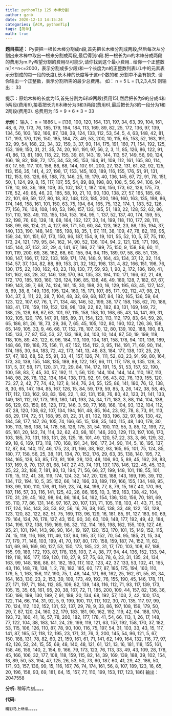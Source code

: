 ```yaml
---
title: pythonTip 125 木棒分割
author: gznb
date: 2020-12-13 14:15:24
categories: [ACM, pythonTip]
tags: [简单]
math: true
---
```


**题目描述：**
Py要把一根长木棒分割成n段,首先把长木棒分割成两段,然后每次从分割出来木棒中取出一根来分割成两段,最后得到n段.把一根长为m的木棒分成两段的费用为m.Py希望分割的费用尽可能少,请你找到这个最小费用..
给你一个正整数n(1<=n<=2000，表示分割成多少段)和一个长度为n的正整数列表L(L中的元素表示分割成的每一段的长度),长木棒的长度等于这n个数的和,分割中不会有损失.
请你输出一个正整数，表示分割所需的最少总费用。
如：
n = 5
L = [1,2,3,4,5]
则输出：
33

提示：原始木棒的长度为15,首先分割为6和9两段(费用15),然后把长为9的分成4和5两段(费用9),接着把长为6木棒分为3和3两段(费用6),最后把长为3的一段分为1和2两段(费用3). 
总费用为:15 + 9 + 6 + 3 = 33

**示例：**
输入：
n = 1886
L = [139, 100, 120, 164, 131, 197, 34, 63, 39, 104, 161, 48, 6, 79, 173, 76, 185, 179, 194, 184, 113, 169, 89, 82, 25, 172, 136, 97, 139, 134, 56, 103, 192, 166, 87, 138, 39, 124, 133, 112, 53, 54, 5, 4, 63, 148, 42, 81, 171, 193, 170, 126, 150, 185, 184, 73, 49, 53, 200, 10, 115, 65, 153, 52, 163, 191, 32, 99, 54, 168, 22, 34, 32, 159, 3, 37, 90, 114, 175, 191, 160, 71, 154, 192, 125, 153, 199, 150, 31, 21, 35, 74, 20, 161, 191, 97, 56, 2, 3, 11, 85, 126, 86, 122, 91, 41, 86, 13, 81, 180, 118, 22, 155, 39, 81, 143, 19, 144, 113, 57, 149, 56, 90, 124, 166, 18, 82, 189, 72, 175, 34, 53, 95, 153, 164, 91, 109, 112, 161, 165, 80, 114, 67, 17, 59, 117, 101, 156, 88, 68, 144, 107, 91, 200, 27, 132, 131, 61, 82, 92, 125, 113, 156, 35, 141, 4, 27, 198, 17, 153, 145, 103, 189, 116, 155, 176, 51, 91, 131, 112, 153, 93, 126, 65, 188, 73, 146, 25, 19, 179, 40, 136, 145, 67, 72, 91, 78, 151, 50, 1, 124, 99, 8, 15, 117, 107, 55, 54, 89, 88, 198, 80, 108, 5, 56, 94, 106, 94, 178, 10, 93, 36, 189, 109, 35, 102, 187, 1, 187, 106, 156, 173, 62, 126, 175, 73, 176, 52, 49, 85, 46, 20, 185, 58, 10, 21, 10, 90, 130, 138, 27, 57, 165, 185, 68, 22, 101, 69, 59, 127, 80, 18, 82, 148, 123, 185, 200, 186, 160, 163, 135, 198, 86, 174, 146, 158, 161, 101, 150, 63, 75, 194, 64, 165, 75, 132, 174, 1, 183, 52, 126, 77, 156, 76, 108, 108, 140, 53, 196, 157, 133, 135, 51, 183, 22, 128, 52, 62, 86, 151, 110, 163, 49, 113, 155, 134, 153, 164, 95, 1, 137, 52, 137, 40, 174, 159, 55, 32, 198, 76, 80, 139, 18, 68, 164, 162, 127, 30, 14, 199, 118, 110, 177, 28, 111, 188, 99, 68, 124, 21, 4, 127, 68, 171, 50, 60, 84, 123, 162, 23, 86, 135, 194, 37, 140, 133, 190, 148, 149, 185, 198, 18, 35, 1, 97, 111, 38, 109, 47, 78, 82, 119, 95, 159, 34, 101, 151, 67, 173, 150, 96, 187, 154, 9, 19, 101, 55, 52, 10, 5, 57, 75, 110, 173, 24, 121, 179, 95, 84, 162, 14, 90, 52, 136, 104, 94, 2, 121, 125, 171, 196, 145, 144, 37, 152, 32, 29, 4, 141, 67, 186, 27, 199, 75, 150, 9, 158, 86, 60, 11, 191, 119, 200, 69, 36, 162, 68, 60, 155, 94, 94, 115, 189, 97, 58, 68, 51, 135, 108, 147, 166, 17, 122, 133, 169, 171, 174, 148, 9, 164, 43, 134, 37, 12, 32, 114, 154, 57, 37, 104, 82, 88, 89, 153, 31, 32, 182, 198, 131, 4, 82, 166, 151, 198, 76, 130, 175, 22, 100, 162, 43, 23, 118, 130, 77, 59, 93, 1, 90, 2, 172, 186, 190, 41, 181, 162, 63, 28, 32, 146, 139, 170, 94, 135, 33, 194, 110, 171, 166, 62, 21, 49, 172, 170, 185, 193, 160, 126, 124, 196, 85, 138, 46, 49, 189, 128, 7, 182, 67, 67, 199, 143, 39, 7, 68, 74, 124, 161, 15, 30, 198, 20, 16, 129, 195, 63, 45, 127, 142, 8, 69, 38, 8, 149, 136, 195, 124, 160, 15, 171, 107, 85, 171, 92, 112, 47, 98, 21, 104, 37, 3, 111, 22, 28, 7, 104, 48, 32, 69, 68, 187, 84, 182, 165, 136, 59, 64, 123, 122, 107, 67, 76, 1, 71, 134, 48, 146, 52, 199, 38, 177, 158, 158, 62, 70, 186, 183, 41, 176, 159, 119, 152, 128, 98, 139, 22, 82, 182, 83, 131, 169, 149, 72, 188, 25, 126, 68, 67, 63, 101, 97, 115, 158, 158, 10, 168, 65, 43, 14, 141, 89, 31, 102, 105, 120, 176, 147, 91, 185, 89, 31, 154, 123, 113, 112, 179, 83, 64, 59, 28, 65, 186, 81, 26, 18, 73, 29, 36, 7, 65, 45, 105, 102, 80, 160, 102, 126, 36, 158, 65, 149, 105, 33, 9, 46, 68, 17, 152, 78, 107, 30, 12, 80, 139, 102, 188, 190, 83, 135, 133, 77, 87, 153, 53, 37, 133, 188, 34, 103, 10, 144, 87, 50, 19, 199, 118, 118, 105, 89, 43, 122, 6, 96, 184, 113, 109, 104, 181, 158, 178, 94, 101, 136, 189, 148, 66, 119, 186, 75, 156, 11, 47, 152, 154, 112, 3, 95, 114, 191, 71, 69, 90, 114, 174, 165, 30, 64, 183, 72, 42, 173, 141, 13, 48, 83, 184, 177, 138, 107, 25, 29, 57, 47, 183, 68, 52, 55, 91, 33, 41, 157, 126, 74, 111, 52, 83, 23, 91, 99, 80, 164, 173, 30, 139, 155, 148, 135, 189, 89, 122, 187, 66, 111, 117, 178, 6, 135, 128, 3, 131, 5, 37, 58, 171, 120, 31, 72, 29, 84, 114, 172, 191, 15, 51, 53, 157, 52, 190, 100, 58, 83, 7, 45, 30, 57, 192, 11, 1, 56, 120, 144, 104, 144, 144, 110, 187, 113, 148, 98, 26, 78, 132, 134, 164, 138, 173, 92, 91, 96, 43, 82, 76, 139, 155, 120, 73, 27, 2, 42, 77, 74, 42, 127, 8, 144, 76, 24, 55, 125, 86, 141, 180, 76, 12, 138, 8, 30, 65, 147, 194, 85, 167, 126, 15, 84, 59, 179, 59, 85, 3, 26, 142, 38, 58, 45, 117, 112, 133, 162, 93, 83, 196, 22, 1, 82, 131, 158, 76, 80, 42, 123, 21, 141, 133, 149, 181, 112, 97, 173, 193, 180, 141, 193, 24, 34, 171, 183, 3, 88, 114, 104, 138, 66, 129, 63, 150, 85, 123, 172, 146, 3, 50, 77, 168, 168, 104, 93, 132, 104, 112, 47, 28, 120, 108, 62, 107, 134, 194, 161, 48, 85, 164, 23, 92, 78, 8, 73, 91, 113, 68, 29, 174, 72, 51, 168, 95, 81, 22, 31, 81, 102, 193, 196, 32, 97, 86, 130, 42, 184, 58, 177, 147, 26, 105, 74, 166, 65, 15, 138, 35, 140, 115, 48, 140, 178, 30, 105, 113, 156, 138, 14, 178, 58, 126, 175, 31, 54, 190, 113, 55, 3, 85, 12, 199, 72, 65, 161, 20, 142, 74, 114, 32, 62, 43, 98, 101, 146, 200, 129, 113, 197, 106, 170, 103, 185, 70, 131, 193, 131, 28, 125, 18, 101, 49, 120, 57, 22, 33, 3, 66, 129, 32, 99, 18, 6, 169, 173, 119, 170, 168, 191, 34, 196, 177, 34, 90, 114, 5, 16, 195, 137, 12, 87, 84, 140, 117, 46, 175, 23, 31, 166, 38, 162, 93, 165, 95, 101, 75, 124, 85, 180, 77, 158, 56, 25, 38, 191, 134, 70, 152, 176, 29, 63, 35, 138, 140, 195, 72, 184, 165, 126, 53, 85, 173, 81, 108, 28, 120, 48, 106, 90, 5, 89, 45, 162, 28, 83, 137, 169, 8, 70, 137, 81, 68, 147, 27, 43, 74, 191, 137, 178, 146, 122, 45, 45, 130, 25, 22, 32, 188, 7, 181, 80, 13, 194, 71, 56, 66, 27, 199, 148, 101, 118, 55, 101, 179, 15, 112, 41, 38, 119, 174, 124, 32, 147, 20, 126, 188, 143, 169, 195, 39, 112, 134, 112, 194, 10, 5, 35, 152, 66, 142, 166, 33, 189, 119, 166, 155, 134, 148, 95, 193, 99, 100, 110, 176, 61, 159, 23, 74, 84, 196, 77, 8, 79, 15, 167, 40, 170, 96, 187, 116, 57, 33, 116, 141, 125, 42, 26, 86, 195, 10, 3, 159, 163, 138, 42, 104, 170, 31, 29, 45, 162, 98, 94, 86, 164, 54, 162, 154, 136, 130, 156, 70, 181, 69, 55, 110, 77, 86, 131, 146, 97, 167, 20, 107, 131, 71, 105, 118, 103, 41, 43, 71, 50, 117, 124, 164, 143, 33, 53, 92, 56, 16, 76, 38, 165, 138, 33, 48, 122, 151, 128, 123, 120, 82, 122, 82, 51, 75, 169, 113, 96, 129, 16, 181, 85, 91, 127, 183, 90, 69, 79, 164, 124, 76, 178, 127, 43, 150, 90, 30, 63, 109, 148, 177, 192, 49, 42, 184, 134, 196, 172, 138, 159, 169, 98, 32, 112, 114, 165, 198, 162, 155, 109, 127, 46, 95, 21, 101, 194, 143, 98, 90, 164, 19, 197, 120, 153, 170, 101, 15, 149, 152, 115, 74, 15, 118, 116, 168, 111, 46, 137, 94, 195, 37, 152, 70, 54, 95, 185, 21, 15, 34, 77, 179, 71, 146, 103, 199, 41, 70, 197, 80, 170, 158, 159, 187, 74, 152, 11, 62, 141, 69, 96, 169, 90, 127, 53, 150, 173, 185, 22, 31, 17, 170, 103, 108, 67, 188, 155, 99, 189, 172, 193, 87, 178, 135, 103, 7, 4, 38, 77, 94, 44, 136, 152, 133, 94, 119, 118, 165, 177, 159, 120, 110, 27, 9, 57, 75, 63, 78, 6, 23, 31, 135, 24, 134, 163, 99, 148, 186, 88, 81, 182, 150, 117, 102, 123, 42, 37, 133, 53, 102, 41, 165, 43, 116, 148, 78, 138, 1, 2, 78, 182, 185, 60, 177, 87, 185, 175, 194, 160, 110, 179, 5, 1, 163, 156, 117, 190, 75, 1, 48, 144, 171, 66, 162, 25, 162, 61, 55, 81, 34, 164, 163, 130, 23, 2, 153, 39, 109, 173, 49, 192, 76, 155, 190, 45, 146, 178, 111, 27, 171, 197, 71, 184, 112, 85, 109, 82, 139, 148, 116, 112, 71, 93, 117, 139, 173, 105, 15, 35, 65, 161, 95, 20, 38, 167, 72, 11, 185, 200, 109, 44, 157, 82, 136, 36, 150, 196, 199, 130, 199, 7, 91, 189, 20, 134, 68, 192, 57, 103, 2, 42, 100, 174, 122, 114, 66, 114, 31, 92, 5, 9, 199, 190, 117, 117, 102, 30, 70, 135, 117, 97, 99, 70, 124, 112, 102, 152, 131, 52, 137, 29, 78, 9, 33, 86, 197, 108, 159, 179, 50, 29, 7, 87, 120, 24, 160, 22, 179, 183, 181, 90, 162, 192, 119, 42, 94, 188, 170, 193, 72, 160, 41, 16, 57, 78, 200, 182, 177, 178, 41, 54, 66, 113, 1, 26, 17, 148, 77, 122, 104, 38, 183, 141, 24, 29, 199, 119, 121, 63, 157, 192, 158, 170, 37, 182, 53, 115, 106, 126, 110, 87, 78, 90, 100, 116, 75, 197, 54, 31, 103, 33, 43, 15, 117, 141, 87, 165, 57, 118, 12, 195, 23, 171, 31, 76, 3, 200, 145, 54, 96, 121, 5, 67, 150, 188, 131, 78, 82, 60, 21, 159, 161, 61, 71, 141, 62, 149, 164, 132, 116, 77, 97, 42, 126, 52, 24, 15, 55, 69, 48, 140, 48, 121, 61, 121, 13, 16, 181, 118, 155, 161, 158, 46, 159, 140, 2, 154, 9, 166, 79, 173, 123, 76, 113, 33, 49, 43, 109, 28, 178, 45, 166, 106, 32, 177, 108, 118, 159, 115, 82, 14, 39, 169, 139, 188, 39, 102, 154, 18, 89, 50, 53, 194, 47, 125, 26, 53, 50, 73, 60, 187, 60, 41, 29, 42, 186, 50, 171, 93, 157, 136, 99, 15, 116, 167, 76, 74, 174, 161, 56, 8, 107, 189, 123, 16, 65, 20, 196, 158, 93, 69, 181, 64, 15, 157, 77, 110, 199, 153, 117, 123, 186]
输出：
2047558


**分析:**
稍等片刻。。。。

**代码:**
```python
精彩马上继续。。。。。
```
